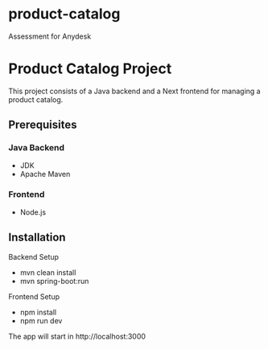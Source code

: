# product-catalog
Assessment for Anydesk
# Product Catalog Project

This project consists of a Java backend and a Next frontend for managing a product catalog.

## Prerequisites

### Java Backend
- JDK
- Apache Maven

### Frontend
- Node.js

## Installation

Backend Setup 
- mvn clean install
- mvn spring-boot:run

Frontend Setup
- npm install
- npm run dev

The app will start in http://localhost:3000
